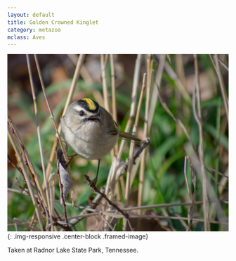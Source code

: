 ```yaml
---
layout: default
title: Golden Crowned Kinglet
category: metazoa
mclass: Aves
---
```


<div class="col-xs-12 col-md-12 about-entry" markdown="1"> 

![Golden Crowned Kinglet](/images/20171227_golden_crowned_kinglet_s.jpg){: .img-responsive .center-block .framed-image}

Taken at Radnor Lake State Park, Tennessee.

</div>
